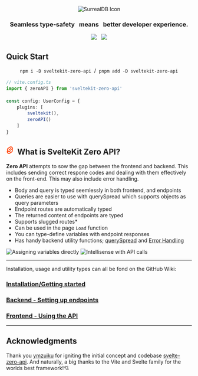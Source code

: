 <p align="center">
    <img width="1000" src="https://raw.githubusercontent.com/Refzlund/sveltekit-zero-api/master/SvelteKit%20Zero%20API.png" alt="SurrealDB Icon">
</p>
<h3 align="center">Seamless type-safety &nbsp; means &nbsp; better developer experience.</h3>

<p align="center">
	<img src="https://badge.fury.io/js/sveltekit-zero-api.svg">
	&nbsp;
	<img src="https://img.shields.io/npm/dt/sveltekit-zero-api.svg">
</p>

## Quick Start
<p align="center">
	<code>npm i -D sveltekit-zero-api</code>
	&nbsp;/&nbsp;
	<code>pnpm add -D sveltekit-zero-api</code>
</p>

```ts
// vite.config.ts
import { zeroAPI } from 'sveltekit-zero-api'

const config: UserConfig = {
	plugins: [
		sveltekit(),
		zeroAPI()
	]
}
```

<h2><img height="24" src="https://raw.githubusercontent.com/sveltejs/branding/c4dfca6743572087a6aef0e109ffe3d95596e86a/svelte-logo.svg">&nbsp;&nbsp;What is SvelteKit Zero API?</h2>
<b>Zero API</b> attempts to sow the gap between the frontend and backend. This includes sending correct respone codes and dealing with them effectively on the front-end. This may also include error handling. 

- Body and query is typed seemlessly in both frontend, and endpoints
- Queries are easier to use with querySpread which supports objects as query parameters
- Endpoint routes are automatically typed
- The returned content of endpoints are typed
- Supports slugged routes*
- Can be used in the page `Load` function
- You can type-define variables with endpoint responses
- Has handy backend utility functions; [querySpread](https://github.com/Refzlund/sveltekit-zero-api/wiki/Backend#queryspread) and [Error Handling](https://github.com/Refzlund/sveltekit-zero-api/wiki/Backend#error-handling)

![Assigning variables directly](https://github.com/Refzlund/sveltekit-zero-api/blob/master/assign-var.gif)
![Intellisense with API calls](https://github.com/Refzlund/sveltekit-zero-api/blob/master/frontend-intellisense.gif)

---------

Installation, usage and utility types can all be fond on the GitHub Wiki:

### [Installation/Getting started](https://github.com/Refzlund/sveltekit-zero-api/wiki/Get-Started)
### [Backend - Setting up endpoints](https://github.com/Refzlund/sveltekit-zero-api/wiki/Backend)
### [Frontend - Using the API](https://github.com/Refzlund/sveltekit-zero-api/wiki/Frontend)

---



## Acknowledgments
Thank you [ymzuiku](https://github.com/ymzuiku) for igniting the initial concept and codebase [svelte-zero-api](https://github.com/ymzuiku/svelte-zero-api). And naturally, a big thanks to the Vite and Svelte family for the worlds best framework!💘

